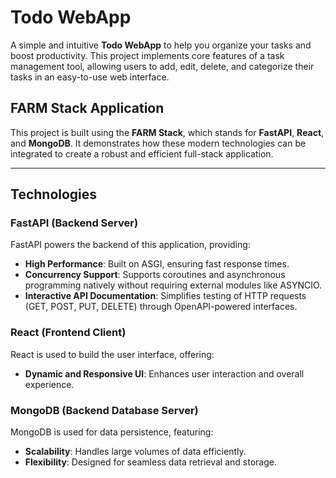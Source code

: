 # Todo WebApp

A simple and intuitive **Todo WebApp** to help you organize your tasks and boost productivity. This project implements core features of a task management tool, allowing users to add, edit, delete, and categorize their tasks in an easy-to-use web interface.

## FARM Stack Application  

This project is built using the **FARM Stack**, which stands for **FastAPI**, **React**, and **MongoDB**. It demonstrates how these modern technologies can be integrated to create a robust and efficient full-stack application.  

---

## Technologies  

### FastAPI (Backend Server)  
FastAPI powers the backend of this application, providing:  
- **High Performance**: Built on ASGI, ensuring fast response times.  
- **Concurrency Support**: Supports coroutines and asynchronous programming natively without requiring external modules like ASYNCIO.  
- **Interactive API Documentation**: Simplifies testing of HTTP requests (GET, POST, PUT, DELETE) through OpenAPI-powered interfaces.  

### React (Frontend Client)  
React is used to build the user interface, offering:  
- **Dynamic and Responsive UI**: Enhances user interaction and overall experience.  

### MongoDB (Backend Database Server)  
MongoDB is used for data persistence, featuring:  
- **Scalability**: Handles large volumes of data efficiently.  
- **Flexibility**: Designed for seamless data retrieval and storage.  
